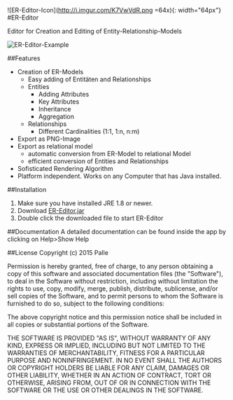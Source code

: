 ![ER-Editor-Icon](http://i.imgur.com/K7VwVdR.png =64x){: width="64px"}
#ER-Editor

Editor for Creation and Editing of Entity-Relationship-Models

![ER-Editor-Example](http://i.imgur.com/ZpsHsmh.png "ER-Editor-Example")

##Features
* Creation of ER-Models
  * Easy adding of Entitäten and Relationships
  * Entities
    * Adding Attributes
    * Key Attributes
    * Inheritance
    * Aggregation
  * Relationships
    * Different Cardinalities (1:1, 1:n, n:m)
* Export as PNG-Image
* Export as relational model
  * automatic conversion from ER-Model to relational Model
  * efficient conversion of Entities and Relationships
* Sofisticated Rendering Algorithm
* Platform independent. Works on any Computer that has Java installed.

##Installation
1. Make sure you have installed JRE 1.8 or newer.
2. Download [ER-Editor.jar](https://github.com/palle-k/ER-Editor/releases/download/3.4.1/ER_Editor.jar)
3. Double click the downloaded file to start ER-Editor

##Documentation
A detailed documentation can be found inside the app by clicking on Help>Show Help

##License
Copyright (c) 2015 Palle

Permission is hereby granted, free of charge, to any person obtaining a copy
of this software and associated documentation files (the "Software"), to deal
in the Software without restriction, including without limitation the rights
to use, copy, modify, merge, publish, distribute, sublicense, and/or sell
copies of the Software, and to permit persons to whom the Software is
furnished to do so, subject to the following conditions:

The above copyright notice and this permission notice shall be included in
all copies or substantial portions of the Software.

THE SOFTWARE IS PROVIDED "AS IS", WITHOUT WARRANTY OF ANY KIND, EXPRESS OR
IMPLIED, INCLUDING BUT NOT LIMITED TO THE WARRANTIES OF MERCHANTABILITY,
FITNESS FOR A PARTICULAR PURPOSE AND NONINFRINGEMENT. IN NO EVENT SHALL THE
AUTHORS OR COPYRIGHT HOLDERS BE LIABLE FOR ANY CLAIM, DAMAGES OR OTHER
LIABILITY, WHETHER IN AN ACTION OF CONTRACT, TORT OR OTHERWISE, ARISING FROM,
OUT OF OR IN CONNECTION WITH THE SOFTWARE OR THE USE OR OTHER DEALINGS IN
THE SOFTWARE.